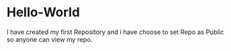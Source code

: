 # Hello-World
I have created my first Repository and i have choose to set Repo as Public so anyone can view my repo.
